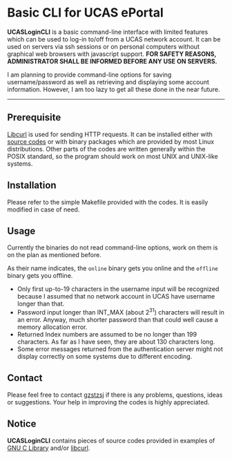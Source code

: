 # Basic CLI for UCAS ePortal

**UCASLoginCLI** is a basic command-line interface with limited features which can be used to log-in to/off from a UCAS network account. It can be used on servers via ssh sessions or on personal computers without graphical web browsers with javascript support. **FOR SAFETY REASONS, ADMINISTRATOR SHALL BE INFORMED BEFORE ANY USE ON SERVERS.**

I am planning to provide command-line options for saving username/password as well as retrieving and displaying some account information. However, I am too lazy to get all these done in the near future. 

-------------------

## Prerequisite

[Libcurl](http://curl.haxx.se/) is used for sending HTTP requests. It can be installed either with [source codes](https://github.com/bagder/curl) or with binary packages which are provided by most Linux distributions. Other parts of the codes are written generally within the POSIX standard, so the program should work on most UNIX and UNIX-like systems. 

## Installation

Please refer to the simple Makefile provided with the codes. It is easily modified in case of need.

## Usage

Currently the binaries do not read command-line options, work on them is on the plan as mentioned before.

As their name indicates, the `online` binary gets you online and the `offline` binary gets you offline.

- Only first up-to-19 characters in the username input will be recognized because I assumed that no network account in UCAS have username longer than that.
- Password input longer than INT_MAX (about $2^{31}$) characters will result in an error. Anyway, much shorter password than that could well cause a memory allocation error.
- Returned Index numbers are assumed to be no longer than 199 characters. As far as I have seen, they are about 130 characters long.
- Some error messages returned from the authentication server might not display correctly on some systems due to different encoding.

## Contact

Please feel free to contact [gzstzsj](mailto:gzstzsj@gmail.com) if there is any problems, questions, ideas or suggestions. Your help in improving the codes is highly appreciated.

## Notice

**UCASLoginCLI** contains pieces of source codes provided in examples of [GNU C Library](http://www.gnu.org/software/libc/manual/html_mono/libc.html) and/or [libcurl](http://curl.haxx.se/libcurl/c/example.html).
